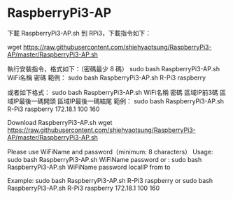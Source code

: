 # RaspberryPi3-AP

下載 RaspberryPi3-AP.sh 到 RPi3，下載指令如下：

wget  https://raw.githubusercontent.com/shiehyaotsung/RaspberryPi3-AP/master/RaspberryPi3-AP.sh

執行安裝指令，格式如下：（密碼最少  8 碼）
sudo  bash RaspberryPi3-AP.sh   WiFi名稱   密碼
範例：
sudo  bash RaspberryPi3-AP.sh   R-Pi3   raspberry

或者如下格式：
sudo  bash RaspberryPi3-AP.sh   WiFi名稱   密碼  區域IP前3碼  區域IP最後一碼開頭  區域IP最後一碼結尾
範例：
sudo  bash RaspberryPi3-AP.sh   R-Pi3   raspberry  172.18.1  100  160


Download RaspberryPi3-AP.sh 
wget  https://raw.githubusercontent.com/shiehyaotsung/RaspberryPi3-AP/master/RaspberryPi3-AP.sh

Please use WiFiName and password（minimum: 8 characters）
Usage:
sudo  bash RaspberryPi3-AP.sh   WiFiName   password
or :
sudo  bash RaspberryPi3-AP.sh   WiFiName   password  localIP  from  to

Example:
sudo  bash RaspberryPi3-AP.sh   R-Pi3   raspberry
or
sudo  bash RaspberryPi3-AP.sh   R-Pi3   raspberry  172.18.1  100  160
